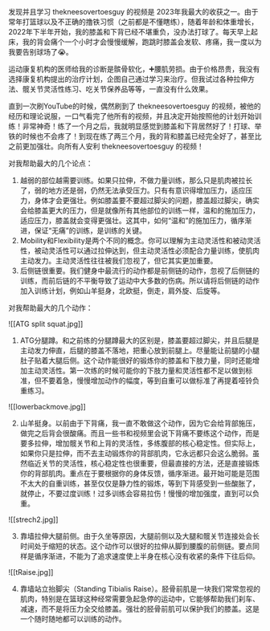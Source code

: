 发现并且学习 thekneesovertoesguy 的视频是 2023年我最大的收获之一。由于常年打篮球以及不正确的撸铁习惯（之前都是不懂瞎练），随着年龄和体重增长，2022年下半年开始，我的膝盖和下背已经不堪重负，没办法打球了。每天早上起床，我的背会痛个一个小时才会慢慢缓解，跑跳时膝盖会发软、疼痛，我一度以为我要告别球场了😭。

运动康复机构的医师给我的诊断是髌骨软化，➕腰肌劳损。由于价格昂贵，我没有选择康复机构提出的治疗计划，企图自己通过学习来治疗。但我试过各种拉伸方法、髋关节灵活性练习、吃关节保养品等等，一直没有什么效果。

直到一次刷YouTube的时候，偶然刷到了 thekneesovertoesguy 的视频，被他的经历和理论说服，一口气看完了他所有的视频，并且决定开始按照他的计划开始训练！非常神奇！练了一个月之后，我就明显感觉到膝盖和下背居然好了！打球、举铁的时候也不会疼了！到现在练了两三个月，我的背和膝盖已经完全好了，甚至比之前更加强壮。向所有人安利 thekneesovertoesguy 的视频！

对我帮助最大的几个论点：

1. 越弱的部位越需要训练。如果只拉伸，不做力量训练，那么只是肌肉被拉长了，弱的地方还是弱，仍然无法承受压力。只有有意识得增加压力，适应压力，身体才会更强壮。例如膝盖要不要超过脚尖的问题，膝盖超过脚尖，确实会给膝盖更大的压力，但是就像所有其他部位的训练一样，温和的施加压力，适应压力，膝盖就会变得更强壮。这其中，如何“温和”的施加压力，循序渐进，保证“无痛”的训练，是训练的关键。
2. Mobility和Flexibility是两个不同的概念。你可以理解为主动灵活性和被动灵活性，被动灵活性可以通过拉伸达到，但主动灵活性必须配合力量训练，使肌肉主动发力。主动灵活性往往被我们忽视了，但它其实更加重要。
3. 后侧链很重要。我们健身中最流行的动作都是前侧链的动作，忽视了后侧链的训练，而前后链的不平衡导致了运动中大多数的伤病。所以请将后侧链的动作加入训练计划，例如山羊挺身，北欧挺，倒走，肩外旋、后旋等。

对我帮助最大的几个动作：

![[ATG split squat.jpg]]

1. ATG分腿蹲。和之前练的分腿蹲最大的区别是，膝盖要超过脚尖，并且后腿是主动发力伸直，后腿的膝盖不落地，把重心放到前腿上。尽量能让前腿的小腿肚子贴着大腿后侧。这个动作能很好的锻炼你的膝盖和下肢力量，同时还能增加主动灵活性。第一次练的时候可能你的下肢力量和灵活性都不足以做到标准，但不要着急，慢慢增加动作的幅度，等到自重可以做标准了再提着哑铃负重练习。

![[lowerbackmove.jpg]]

2. 山羊挺身。以前由于下背痛，我一直不敢做这个动作，因为它会给背部施压，做完之后背会很酸痛。而且一些书和视频里会说下背痛不要练这个动作，而是要多拉伸，增加髋关节和上背的灵活性，多练腹部的核心稳定性。但实际上，如果你只是拉伸，而不去主动锻炼你的背部肌肉，它永远都只会这么脆弱。虽然临近关节的灵活性，核心稳定性也很重要，但最直接的方法，还是直接锻炼你的背部肌肉。重点在于要根据你的身体反馈，循序渐进。最开始可能是范围不太大的自重训练，甚至仅仅是静力性的锻炼，等到下背感受到一些酸胀了，就停止，不要过度训练！过多训练会容易拉伤！慢慢的增加强度，直到可以负重。

![[strech2.jpg]]

3. 靠墙拉伸大腿前侧。由于久坐等原因，大腿前侧以及大腿和髋关节连接处会长时间处于缩短的状态。这个动作可以很好的拉伸从脚到腰腹的前侧链。要点同样是循序渐进，不能为了追求速度使上半身在核心没有收紧的条件下往后仰。

![[tRaise.jpg]]

4. 靠墙站立抬脚尖（Standing Tibialis Raise）。胫骨前肌是一块我们常常忽视的肌肉，特别是在篮球这种经常需要急起急停的运动中，它能够帮助我们刹车、减速，而不是将压力全交给膝盖。强壮的胫骨前肌可以保护我们的膝盖。这是一个随时随地都可以训练的动作。